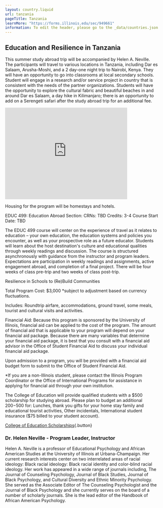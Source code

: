 ```yaml
---
layout: country.liquid
url: tanzania
pageTitle: Tanzania
learnMore: "https://forms.illinois.edu/sec/949661"
information: To edit the header, please go to the _data/countries.json file and edit the information there
---
```


## Education and Resilience in Tanzania 

This summer study abroad trip will be accompanied by Helen A. Neville. The participants will travel to various locations in Tanzania, including Dar es Salaam, Arusha-Moshi, and a 2 day-one night trip to Nairobi, Kenya. They will have an opportunity to go into classrooms at local secondary schools. Student will engage in a research and/or service project in country that is consistent with the needs of the partner organizations.  Students will have the opportunity to explore the cultural fabric and beautiful beaches in and around Dar es Salaam, a day hike in Kilimanjaro; there is an opportunity to add on a Serengeti safari after the study abroad trip for an additional fee.

<iframe src="https://www.google.com/maps/embed?pb=!1m18!1m12!1m3!1d4060409.400103749!2d32.74633335578539!3d-6.362516607893347!2m3!1f0!2f0!3f0!3m2!1i1024!2i768!4f13.1!3m3!1m2!1s0x184b51314869a111%3A0x885a17314bc1c430!2sTanzania!5e0!3m2!1sen!2sus!4v1566231897592!5m2!1sen!2sus" width="400" height="300" style="border: 0" sandbox="allow-scripts allow-same-origin"></iframe>

<div id="information">

<div id="housing">

Housing for the program will be homestays and hotels.

</div>

<div id="programs"></div>

<div id="attractions"></div>

<div id="courses">

EDUC 499: Education Abroad
Section:
CRNs: TBD
Credits: 3-4
Course Start Date: TBD

The EDUC 499 course will center on the experience of travel as it relates to education – your own education, the education systems and policies you encounter, as well as your prospective role as a future educator. Students will learn about the host destination's culture and educational qualities through weekly readings and discussion. The course is structured asynchronously with guidance from the instructor and program leaders. Expectations are participation in weekly readings and assignments, active engagement abroad, and completion of a final project. There will be four weeks of class pre-trip and two weeks of class post-trip.

</div>

<div id="topics">

Resilience in Schools to (Re)Build Communities

</div>

<div id="cost">

Total Program Cost: $3,000
*subject to adjustment based on currency fluctuations.

Includes: Roundtrip airfare, accommodations, ground travel, some meals, tourist and cultural visits and activities.

Financial Aid:
Because this program is sponsored by the University of Illinois, financial aid can be applied to the cost of the program. The amount of financial aid that is applicable to your program will depend on your financial aid package. Because there are many variables that determine your financial aid package, it is best that you consult with a financial aid advisor in the Office of Student Financial Aid to discuss your individual financial aid package. 

Upon admission to a program, you will be provided with a financial aid budget form to submit to the Office of Student Financial Aid.

*If you are a non-Illinois student, please contact the Illinois Program Coordinator or the Office of International Programs for assistance in applying for financial aid through your own institution.

</div>

<div id="scholarship">

The College of Education will provide qualified students with a $500 scholarship for studying abroad. Please plan to budget an additional $200-$500 for: Lunches, thank you gifts for your home stay family and educational tourist activities, Other incidentals, International student insurance ($75 billed to your student account).

[College of Education Scholarships](https://education.illinois.edu/international/scholarships){.button}

</div>

<div id="testimonials"></div>

<div id="faculty">

### Dr. Helen Neville - Program Leader, Instructor
Helen A. Neville is a professor of Educational Psychology and African American Studies at the University of Illinois at Urbana-Champaign. Her current research interests center on two interrelated areas of racial ideology: Black racial ideology: Black racial identity and color-blind racial ideology.  Her work has appeared in a wide range of journals including, The Journal of Counseling Psychology, Journal of Black Studies, Journal of Black Psychology, and Cultural Diversity and Ethnic Minority Psychology.  She served as the Associate Editor of The Counseling Psychologist and the Journal of Black Psychology and she currently serves on the board of a number of scholarly journals.  She is the lead editor of the Handbook of African American Psychology.

</div>

</div>
